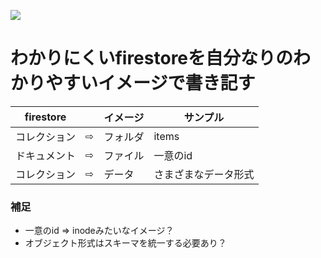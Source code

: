 ![](../../_image/firestore_sample.png)

# わかりにくいfirestoreを自分なりのわかりやすいイメージで書き記す

|firestore||イメージ|サンプル|
|-|-|-|-|
|コレクション|⇨|フォルダ|items|
|ドキュメント|⇨|ファイル|一意のid|
|コレクション|⇨|データ|さまざまなデータ形式|

### 補足
- 一意のid => inodeみたいなイメージ？
- オブジェクト形式はスキーマを統一する必要あり？